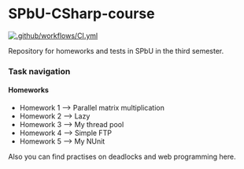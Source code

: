 # SPbU-CSharp-course
[![.github/workflows/CI.yml](https://github.com/YuriUfimtsev/SPbU-CSharp-course/actions/workflows/CI.yml/badge.svg)](https://github.com/YuriUfimtsev/SPbU-CSharp-course/actions/workflows/CI.yml)

Repository for homeworks and tests in SPbU in the third semester.

### Task navigation
#### Homeworks
- Homework 1 --> Parallel matrix multiplication
- Homework 2 --> Lazy
- Homework 3 --> My thread pool
- Homework 4 --> Simple FTP
- Homework 5 --> My NUnit

Also you can find practises on deadlocks and web programming here.
